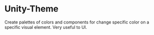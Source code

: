 # Unity-Theme
 Create palettes of colors and components for change specific color on a specific visual element. Very useful to UI.
